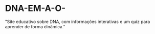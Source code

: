 # DNA-EM-A-O-
"Site educativo sobre DNA, com informações interativas e um quiz para aprender de forma dinâmica."
